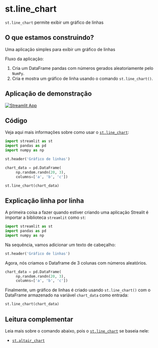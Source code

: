 # st.line_chart

`st.line_chart` permite exibir um gráfico de linhas

## O que estamos construindo?

Uma aplicação simples para exibir um gráfico de linhas

Fluxo da aplicação:
1. Cria um DataFrame pandas com números gerados aleatoriamente pelo `NumPy`.
2. Cria e mostra um gráfico de linha usando o comando `st.line_chart()`.

## Aplicação de demonstração

[![Streamlit App](https://static.streamlit.io/badges/streamlit_badge_black_white.svg)](https://share.streamlit.io/dataprofessor/st.line_chart/)

## Código
Veja aqui mais informações sobre como usar o [`st.line_chart`](https://docs.streamlit.io/library/api-reference/charts/st.line_chart):
```python
import streamlit as st
import pandas as pd
import numpy as np

st.header('Gráfico de linhas')

chart_data = pd.DataFrame(
     np.random.randn(20, 3),
     columns=['a', 'b', 'c'])

st.line_chart(chart_data)

```

## Explicação linha por linha
A primeira coisa a fazer quando estiver criando uma aplicação Strealit é importar a biblioteca `streamlit` como `st`:
```python
import streamlit as st
import pandas as pd
import numpy as np
```

Na sequência, vamos adicionar um texto de cabeçalho:
```python
st.header('Gráfico de linhas')
```

Agora, nós criamos o Dataframe de 3 colunas com números aleatórios. 
```python
chart_data = pd.DataFrame(
     np.random.randn(20, 3),
     columns=['a', 'b', 'c'])
```

Finalmente, um gráfico de linhas é criado usando `st.line_chart()` com o DataFrame armazenado na variável `chart_data` como entrada:
```python
st.line_chart(chart_data)
```

## Leitura complementar
Leia mais sobre o comando abaixo, pois o [`st.line_chart`](https://docs.streamlit.io/library/api-reference/charts/st.line_chart) se baseia nele:
- [`st.altair_chart`](https://docs.streamlit.io/library/api-reference/charts/st.altair_chart)

